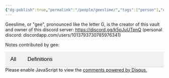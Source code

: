 ```yaml
---
{"dg-publish":true,"permalink":"/people/geeslime/","tags":["person"],"created":"2025-01-03T18:45:01.890-05:00","updated":"2025-01-03T18:51:02.312-05:00"}
---
```


<head>
  <title>geeslime</title>
  <meta property="og:title" content="geeslime" />
  <meta property="og:type" content="article" />
  <meta property="og:image" content="https://raw.githubusercontent.com/geeslime/img/main/atlasdoodle.png" />
  <meta property="og:image:secure_url" content="https://raw.githubusercontent.com/geeslime/img/main/atlasdoodle.png" />
  <meta property="og:image:type" content="image/jpeg" />
  <meta property="og:image:width" content="688" />
  <meta property="og:image:height" content="419" />
  <meta property="og:description" content="Geeslime, or gee, is the creator of this vault and owner of this discord server: https://discord.gg/k5pJuUTpnQ" />
  <meta property="og:locale" content="en_US" />
  <meta property="og:url" content="https://gulch.vercel.app/note/geeslime/" />
  <meta property="og:site_name" content="gulch" />
</head>

Geeslime, or "gee", pronounced like the letter G, is the creator of this vault and owner of this discord server: https://discord.gg/k5pJuUTpnQ (personal discord: discordapp.com/users/1013793730785976341)

Notes contributed by gee: 

<style>
/* CSS for Tab Navigation */
.tab {
  overflow: hidden;
  border-bottom: 1px solid #ccc;
  background-color: #f1f1f1;
}

.tab button {
  background-color: inherit;
  border: none;
  outline: none;
  cursor: pointer;
  padding: 14px 16px;
  transition: 0.3s;
  font-size: 17px;
}

.tab button:hover {
  background-color: #ddd;
}

.tab button.active {
  background-color: #ccc;
}

.tabcontent {
  display: none;
  padding: 6px 12px;
  border: 1px solid #ccc;
  border-top: none;
}

.tabcontent.show {
  display: block;
}
</style>

<div class="tab">
  <button class="tablinks" onclick="openTab(event, 'All')">All</button>
  <button class="tablinks" onclick="openTab(event, 'Definitions')">Definitions</button>
</div>

<div id="All" class="tabcontent">

| File                                                                                                             | Tags                                                | Aliases                               |
| ---------------------------------------------------------------------------------------------------------------- | --------------------------------------------------- | ------------------------------------- |
| [[(Todo) broadcategories/Constituent and Composite Entities (BPC)\|Constituent and Composite Entities (BPC)]] | \-                                                  | \-                                    |
| [[(Todo) broadcategories/Four Conditioning Connections (BPC)\|Four Conditioning Connections (BPC)]]           | \-                                                  | \-                                    |
| [[(Todo) broadcategories/Material and Formal Entities (BPC)\|Material and Formal Entities (BPC)]]             | \-                                                  | \-                                    |
| [[(Todo) broadcategories/Matter and Form (BPC)\|Matter and Form (BPC)]]                                       | \-                                                  | \-                                    |
| [[(Todo) broadcategories/Relationship (BPC)\|Relationship (BPC)]]                                             | \-                                                  | \-                                    |
| [[(Todo) broadcategories/Necessary Connections (BPC)\|Necessary Connections (BPC)]]                           | \-                                                  | \-                                    |
| [[(Todo) broadcategories/Conditioning Connections (BPC)\|Conditioning Connections (BPC)]]                     | \-                                                  | \-                                    |
| [[(Todo) broadcategories/Characteristics (BPC)\|Characteristics (BPC)]]                                       | \-                                                  | \-                                    |
| [[note/Broad Physical Categories (BPC)\|Broad Physical Categories (BPC)]]                                     | <ul><li>broad-physical-categories</li></ul>         | <ul><li>bpc</li></ul>                 |
| [[(Todo) broadcategories/Broad Physical Categories (BPC)\|Broad Physical Categories (BPC)]]                   | <ul><li>metaphysics</li><li>physics</li></ul>       | \-                                    |
| [[note/Ecological Approach\|Ecological Approach]]                                                             | <ul><li>perception-action</li><li>ecology</li></ul> | <ul><li>ecological approach</li></ul> |

{ .block-language-dataview}

</div>

<div id="Definitions" class="tabcontent">

| File | Tags | Aliases |
| ---- | ---- | ------- |

{ .block-language-dataview}

</div>

<script>
function openTab(evt, tabName) {
  var i, tabcontent, tablinks;
  tabcontent = document.getElementsByClassName("tabcontent");
  for (i = 0; i < tabcontent.length; i++) {
    tabcontent[i].classList.remove("show");
  }
  tablinks = document.getElementsByClassName("tablinks");
  for (i = 0; i < tablinks.length; i++) {
    tablinks[i].className = tablinks[i].className.replace(" active", "");
  }
  document.getElementById(tabName).classList.add("show");
  evt.currentTarget.className += " active";
}

// Automatically click the first tab on page load
document.addEventListener("DOMContentLoaded", function() {
  document.querySelector(".tab button").click();
});
</script>

<body>
  <!-- Disqus Comments Section -->
  <div id="disqus_thread"></div>
  <script>
      var disqus_config = function () {
          this.page.url = "https://gulch.vercel.app/note/geeslime/";  // Replace with your page's canonical URL variable
          this.page.identifier = "geeslime"; // Replace with your page's unique identifier variable
      };
      (function() {  // DON'T EDIT BELOW THIS LINE
          var d = document, s = d.createElement('script');
          s.src = 'https://https-gulch-vercel-app.disqus.com/embed.js';
          s.setAttribute('data-timestamp', +new Date());
          (d.head || d.body).appendChild(s);
      })();
  </script>
  <noscript>Please enable JavaScript to view the <a href="https://disqus.com/?ref_noscript">comments powered by Disqus.</a></noscript>
</body>
